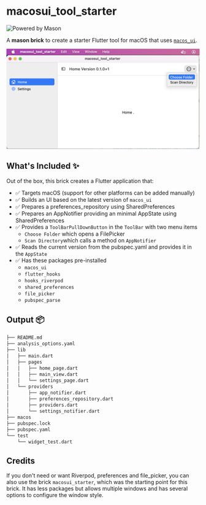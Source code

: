 # macosui_tool_starter

![Powered by Mason](https://img.shields.io/endpoint?url=https%3A%2F%2Ftinyurl.com%2Fmason-badge)

A **mason brick** to create a starter Flutter tool for macOS that uses [`macos_ui`](https://pub.dev/packages/macos_ui).

<img src="https://raw.githubusercontent.com/schilken/macosui_tool_starter/main/assets_for_readme/macosui_tool_starter-screenshot.png"/>

## What's Included ✨

Out of the box, this brick creates a Flutter application that:
- ✅ Targets macOS (support for other platforms can be added manually)
- ✅ Builds an UI based on the latest version of `macos_ui` 
- ✅ Prepares a preferences_repository using SharedPreferences 
- ✅ Prepares an AppNotifier providing an minimal AppState using SharedPreferences 
- ✅ Provides a `ToolBarPullDownButton` in the `ToolBar` with two menu items
  * `Choose Folder` which opens a FilePicker
  * `Scan Directory`which calls a method on `AppNotifier`
- ✅ Reads the current version from the pubspec.yaml and provides it in the `AppState`
- ✅ Has these packages pre-installed
  * `macos_ui` 
  * `flutter_hooks`
  * `hooks_riverpod`
  * `shared_preferences`
  * `file_picker`
  * `pubspec_parse`

## Output 📦
```
├── README.md
├── analysis_options.yaml
├── lib
│   ├── main.dart
│   ├── pages
│   │   ├── home_page.dart
│   │   ├── main_view.dart
│   │   └── settings_page.dart
│   └── providers
│       ├── app_notifier.dart
│       ├── preferences_repository.dart
│       ├── providers.dart
│       └── settings_notifier.dart
├── macos
├── pubspec.lock
├── pubspec.yaml
└── test
    └── widget_test.dart
```

## Credits 
If you don't need or want Riverpod, preferences and file_picker, you can also use the brick `macosui_starter`, 
which was the starting point for this brick. 
It has less packages but allows multiple windows and has several options to configure the window style. 
